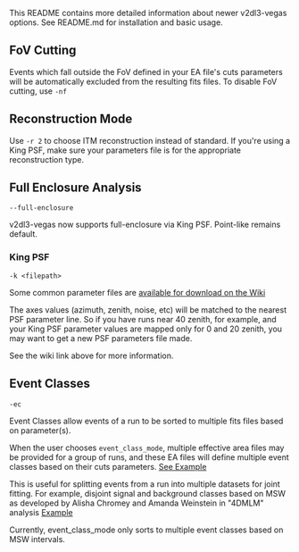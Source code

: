 This README contains more detailed information about newer v2dl3-vegas options. See README.md for installation and basic usage.

## FoV Cutting

Events which fall outside the FoV defined in your EA file's cuts parameters will be automatically excluded from the resulting fits files. To disable FoV cutting, use `-nf`

## Reconstruction Mode

Use `-r 2` to choose ITM reconstruction instead of standard. If you're using a King PSF, make sure your parameters file is for the appropriate reconstruction type.

## Full Enclosure Analysis
`--full-enclosure` 

v2dl3-vegas now supports full-enclosure via King PSF. Point-like remains default.

### King PSF
`-k <filepath>`

Some common parameter files are [available for download on the Wiki](https://veritas.sao.arizona.edu/wiki/V2dl3-vegas_dev_notes#King_PSF_Parameters_Files)

The axes values (azimuth, zenith, noise, etc) will be matched to the nearest PSF parameter line. So if you have runs near 40 zenith, for example, and your King PSF parameter values are mapped only for 0 and 20 zenith, you may want to get a new PSF parameters file made.

See the wiki link above for more information.

## Event Classes
`-ec`

Event Classes allow events of a run to be sorted to multiple fits files based on parameter(s).

When the user chooses `event_class_mode`, multiple effective area files may be provided for a group of runs, and these EA files will define multiple event classes based on their cuts parameters. [See Example](https://veritas.sao.arizona.edu/wiki/V2dl3-vegas_dev_notes#Event_Classes)

This is useful for splitting events from a run into multiple datasets for joint fitting. For example, disjoint signal and background classes based on MSW as developed by Alisha Chromey and Amanda Weinstein in "4DMLM" analysis [Example](https://github.com/VERITAS-Observatory/4DMLM-Analysis/blob/main/notebooks/crab-115-runs/JointCrab3DAnalysis2Events.ipynb)

Currently, event_class_mode only sorts to multiple event classes based on MSW intervals.

